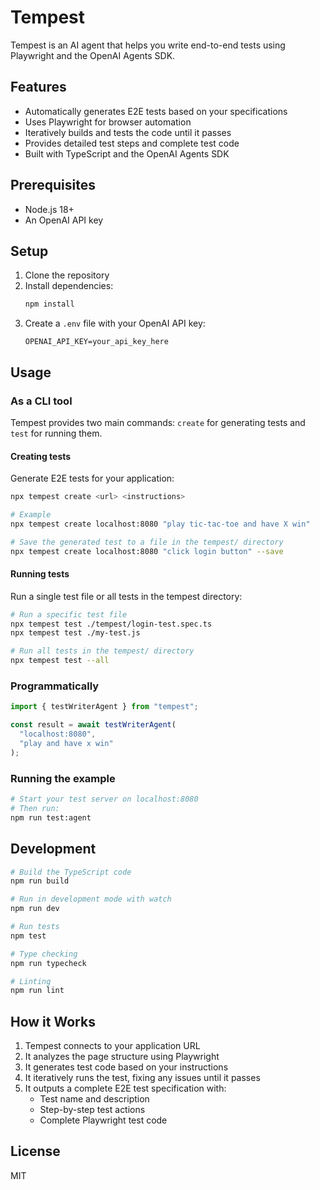 # Tempest

Tempest is an AI agent that helps you write end-to-end tests using Playwright and the OpenAI Agents SDK.

## Features

- Automatically generates E2E tests based on your specifications
- Uses Playwright for browser automation
- Iteratively builds and tests the code until it passes
- Provides detailed test steps and complete test code
- Built with TypeScript and the OpenAI Agents SDK

## Prerequisites

- Node.js 18+ 
- An OpenAI API key

## Setup

1. Clone the repository
2. Install dependencies:
   ```bash
   npm install
   ```
3. Create a `.env` file with your OpenAI API key:
   ```
   OPENAI_API_KEY=your_api_key_here
   ```

## Usage

### As a CLI tool

Tempest provides two main commands: `create` for generating tests and `test` for running them.

#### Creating tests

Generate E2E tests for your application:

```bash
npx tempest create <url> <instructions>

# Example
npx tempest create localhost:8080 "play tic-tac-toe and have X win"

# Save the generated test to a file in the tempest/ directory
npx tempest create localhost:8080 "click login button" --save
```

#### Running tests

Run a single test file or all tests in the tempest directory:

```bash
# Run a specific test file
npx tempest test ./tempest/login-test.spec.ts
npx tempest test ./my-test.js

# Run all tests in the tempest/ directory
npx tempest test --all
```

### Programmatically

```typescript
import { testWriterAgent } from "tempest";

const result = await testWriterAgent(
  "localhost:8080",
  "play and have x win"
);
```

### Running the example

```bash
# Start your test server on localhost:8080
# Then run:
npm run test:agent
```

## Development

```bash
# Build the TypeScript code
npm run build

# Run in development mode with watch
npm run dev

# Run tests
npm test

# Type checking
npm run typecheck

# Linting
npm run lint
```

## How it Works

1. Tempest connects to your application URL
2. It analyzes the page structure using Playwright
3. It generates test code based on your instructions
4. It iteratively runs the test, fixing any issues until it passes
5. It outputs a complete E2E test specification with:
   - Test name and description
   - Step-by-step test actions
   - Complete Playwright test code

## License

MIT
